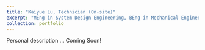 ```yaml
---
title: "Kaiyue Lu, Technician (On-site)"
excerpt: "MEng in System Design Engineering, BEng in Mechanical Engineering <br/><br/>"
collection: portfolio
---
```


Personal description ... Coming Soon!
